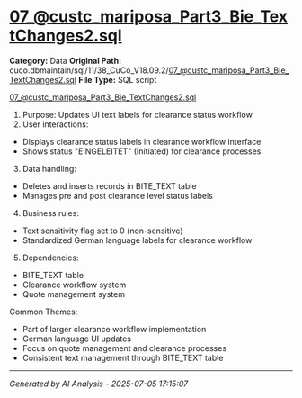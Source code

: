 # 07_@custc_mariposa_Part3_Bie_TextChanges2.sql

**Category:** Data
**Original Path:** cuco.dbmaintain/sql/11/38_CuCo_V18.09.2/07_@custc_mariposa_Part3_Bie_TextChanges2.sql
**File Type:** SQL script

07_@custc_mariposa_Part3_Bie_TextChanges2.sql
1. Purpose: Updates UI text labels for clearance status workflow
2. User interactions:
- Displays clearance status labels in clearance workflow interface
- Shows status "EINGELEITET" (Initiated) for clearance processes
3. Data handling:
- Deletes and inserts records in BITE_TEXT table
- Manages pre and post clearance level status labels
4. Business rules:
- Text sensitivity flag set to 0 (non-sensitive)
- Standardized German language labels for clearance workflow
5. Dependencies:
- BITE_TEXT table
- Clearance workflow system
- Quote management system

Common Themes:
- Part of larger clearance workflow implementation
- German language UI updates
- Focus on quote management and clearance processes
- Consistent text management through BITE_TEXT table

---
*Generated by AI Analysis - 2025-07-05 17:15:07*
